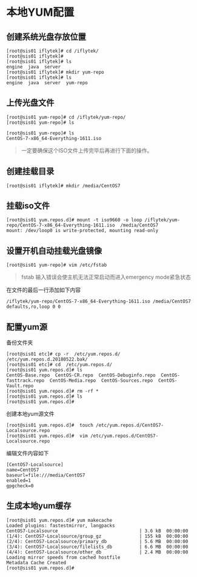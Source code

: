 # 本地YUM配置

## 创建系统光盘存放位置

```text
[root@sis01 iflytek]# cd /iflytek/
[root@sis01 iflytek]# 
[root@sis01 iflytek]# ls
engine  java  server
[root@sis01 iflytek]# mkdir yum-repo
[root@sis01 iflytek]# ls
engine  java  server  yum-repo
```

## 上传光盘文件

```text
[root@sis01 yum-repo]# cd /iflytek/yum-repo/
[root@sis01 yum-repo]# ls

[root@sis01 yum-repo]# ls
CentOS-7-x86_64-Everything-1611.iso
```

> 一定要确保这个ISO文件上传完毕后再进行下面的操作。

## 创建挂载目录

```text
[root@sis01 iflytek]# mkdir /media/CentOS7
```

## 挂载iso文件

```text
[root@sis01 yum.repos.d]# mount -t iso9660 -o loop /iflytek/yum-repo/CentOS-7-x86_64-Everything-1611.iso  /media/CentOS7
mount: /dev/loop0 is write-protected, mounting read-only
```

## 设置开机自动挂载光盘镜像

```text
[root@sis01 yum-repo]# vim /etc/fstab
```

> fstab 输入错误会使主机无法正常启动而进入emergency mode紧急状态

在文件的最后一行添加如下内容

```text
/iflytek/yum-repo/CentOS-7-x86_64-Everything-1611.iso /media/CentOS7 defaults,ro,loop 0 0
```

## 配置yum源

备份文件夹

```text
[root@sis01 etc]# cp -r  /etc/yum.repos.d/  /etc/yum.repos.d.20180522.bak/
[root@sis01 etc]# cd  /etc/yum.repos.d/
[root@sis01 yum.repos.d]# ls
CentOS-Base.repo  CentOS-CR.repo  CentOS-Debuginfo.repo  CentOS-fasttrack.repo  CentOS-Media.repo  CentOS-Sources.repo  CentOS-Vault.repo
[root@sis01 yum.repos.d]# rm -rf *
[root@sis01 yum.repos.d]# ls
[root@sis01 yum.repos.d]#
```

创建本地yum源文件

```text
[root@sis01 yum.repos.d]#  touch /etc/yum.repos.d/CentOS7-Localsource.repo
[root@sis01 yum.repos.d]#  vim /etc/yum.repos.d/CentOS7-Localsource.repo
```

编辑文件内容如下

```text
[CentOS7-Localsource]
name=CentOS7
baseurl=file:///media/CentOS7
enabled=1
gpgcheck=0
```

## 生成本地yum缓存

```text
[root@sis01 yum.repos.d]# yum makecache
Loaded plugins: fastestmirror, langpacks
CentOS7-Localsource                              | 3.6 kB  00:00:00     
(1/4): CentOS7-Localsource/group_gz              | 155 kB  00:00:00     
(2/4): CentOS7-Localsource/primary_db            | 5.6 MB  00:00:00     
(3/4): CentOS7-Localsource/filelists_db          | 6.6 MB  00:00:00     
(4/4): CentOS7-Localsource/other_db              | 2.4 MB  00:00:00     
Loading mirror speeds from cached hostfile
Metadata Cache Created
[root@sis01 yum.repos.d]#
```

